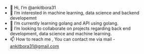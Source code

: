 - 👋 Hi, I’m @ankitbora31
- 👀 I’m interested in machine learning, data science and backend developemnt
- 🌱 I’m currently learning golang and API using golang.
- 💞️ I’m looking to collaborate on projects regarding back end development, data science and machine learning.
- 📫 How to reach me , You can contact me via mail - ankitbora31@gmail.com

<!---
ankitbora31/ankitbora31 is a ✨ special ✨ repository because its `README.md` (this file) appears on your GitHub profile.
You can click the Preview link to take a look at your changes.
--->
